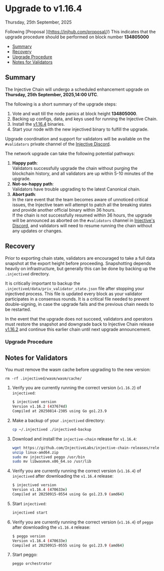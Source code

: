 # Upgrade to v1.16.4

Thursday, 25th September, 2025

Following [Proposal <!-- $PROPOSAL_NUM -->](https://injhub.com/proposal/<!-- $PROPOSAL_NUM -->/) This indicates that the upgrade procedure should be performed on block number **134805000**

* [Summary](#summary)
* [Recovery](#recovery)
* [Upgrade Procedure](#upgrade-procedure)
* [Notes for Validators](#notes-for-validators)

## Summary

The Injective Chain will undergo a scheduled enhancement upgrade on **Thursday, 25th September, 2025,14:00 UTC**.

The following is a short summary of the upgrade steps:

1. Vote and wait till the node panics at block height **134805000**.
2. Backing up configs, data, and keys used for running the Injective Chain.
3. Install the [v1.16.4](https://github.com/InjectiveLabs/injective-chain-releases/releases/tag/v1.16.4-1758323548) binaries.
4. Start your node with the new injectived binary to fulfill the upgrade.

Upgrade coordination and support for validators will be available on the `#validators` private channel of the [Injective Discord](https://discord.gg/injective).

The network upgrade can take the following potential pathways:

1. **Happy path**:\
   Validators successfully upgrade the chain without purging the blockchain history, and all validators are up within 5-10 minutes of the upgrade.
2. **Not-so-happy path**:\
   Validators have trouble upgrading to the latest Canonical chain.
3. **Abort path**:\
   In the rare event that the team becomes aware of unnoticed critical issues, the Injective team will attempt to patch all the breaking states and provide another official binary within 36 hours.\
   If the chain is not successfully resumed within 36 hours, the upgrade will be announced as aborted on the `#validators` channel in [Injective's Discord](https://discord.gg/injective), and validators will need to resume running the chain without any updates or changes.

## Recovery

Prior to exporting chain state, validators are encouraged to take a full data snapshot at the export height before proceeding. Snapshotting depends heavily on infrastructure, but generally this can be done by backing up the `.injectived` directory.

It is critically important to backup the `.injectived/data/priv_validator_state.json` file after stopping your injectived process. This file is updated every block as your validator participates in a consensus rounds. It is a critical file needed to prevent double-signing, in case the upgrade fails and the previous chain needs to be restarted.

In the event that the upgrade does not succeed, validators and operators must restore the snapshot and downgrade back to Injective Chain release [v1.16.2](https://github.com/InjectiveLabs/injective-chain-releases/releases/tag/v1.16.2-1755212690) and continue this earlier chain until next upgrade announcement.

### Upgrade Procedure

## Notes for Validators

You must remove the wasm cache before upgrading to the new version:

```shell
rm -rf .injectived/wasm/wasm/cache/
```

1.  Verify you are currently running the correct version (`v1.16.2`) of `injectived`:

    ```bash
    $ injectived version
    Version v1.16.2 (437674d)
    Compiled at 20250814-2305 using Go go1.23.9
    ```

2.  Make a backup of your `.injectived` directory:

    ```bash
    cp ~/.injectived ./injectived-backup
    ```

3. Download and install the `injective-chain` release for `v1.16.4`:

    ```bash
    wget https://github.com/InjectiveLabs/injective-chain-releases/releases/download/v1.16.4-1758323548/linux-amd64.zip
    unzip linux-amd64.zip
    sudo mv injectived peggo /usr/bin
    sudo mv libwasmvm.x86_64.so /usr/lib
    ```

4.  Verify you are currently running the correct version (`v1.16.4`) of `injectived` after downloading the `v1.16.4` release:

    ```bash
    $ injectived version
    Version v1.16.4 (470633e)
    Compiled at 20250915-0554 using Go go1.23.9 (amd64)
    ```

5.  Start `injectived`:

    ```bash
    injectived start
    ```

6.  Verify you are currently running the correct version (`v1.16.4`) of `peggo` after downloading the `v1.16.4` release:

    ```bash
    $ peggo version
    Version v1.16.4 (470633e)
    Compiled at 20250915-0555 using Go go1.23.9 (amd64)
    ```

7.  Start peggo:

    ```bash
    peggo orchestrator
    ```
